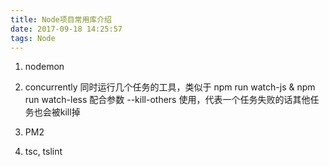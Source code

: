 ```yaml
---
title: Node项目常用库介绍
date: 2017-09-18 14:25:57
tags: Node
---
```


1. nodemon

2. concurrently
  同时运行几个任务的工具，类似于 npm run watch-js & npm run watch-less 
  配合参数 --kill-others 使用，代表一个任务失败的话其他任务也会被kill掉
  
3. PM2

4. tsc, tslint